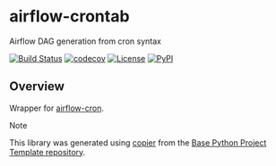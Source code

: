 # airflow-crontab

Airflow DAG generation from cron syntax

[![Build Status](https://github.com/airflow-laminar/airflow-crontab/actions/workflows/build.yml/badge.svg?branch=main&event=push)](https://github.com/airflow-laminar/airflow-crontab/actions/workflows/build.yml)
[![codecov](https://codecov.io/gh/airflow-laminar/airflow-crontab/branch/main/graph/badge.svg)](https://codecov.io/gh/airflow-laminar/airflow-crontab)
[![License](https://img.shields.io/github/license/airflow-laminar/airflow-crontab)](https://github.com/airflow-laminar/airflow-crontab)
[![PyPI](https://img.shields.io/pypi/v/airflow-crontab.svg)](https://pypi.python.org/pypi/airflow-crontab)

## Overview

Wrapper for [airflow-cron](https://github.com/airflow-laminar/airflow-cron).


> [!NOTE]
> This library was generated using [copier](https://copier.readthedocs.io/en/stable/) from the [Base Python Project Template repository](https://github.com/python-project-templates/base).
